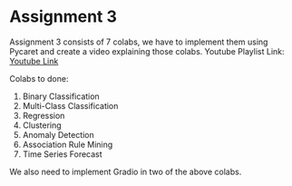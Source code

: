 # Assignment 3

Assignment 3 consists of 7 colabs, we have to implement them using Pycaret and create a video explaining those colabs.
Youtube Playlist Link: [Youtube Link](https://youtube.com/playlist?list=PLn7jvL_mwTuDVwD6p3OHYpsDB7GRnVvIQ&feature=shared)

Colabs to done:

1. Binary Classification
2. Multi-Class Classification
3. Regression
4. Clustering
5. Anomaly Detection
6. Association Rule Mining
7. Time Series Forecast

We also need to implement Gradio in two of the above colabs.
